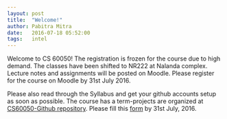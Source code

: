 ```yaml
---
layout: post
title:  "Welcome!"
author: Pabitra Mitra
date:   2016-07-18 05:52:00
tags:   intel
---
```


Welcome to CS 60050!  The registration is frozen for the course due
to high demand. The classes have been shifted to NR222 at Nalanda complex.
Lecture notes and assignments will be posted on Moodle.
Please register for the course on Moodle by 31st July 2016. 

Please also read through the Syllabus and get your github accounts setup
as soon as possible. The course has a term-projects are organized at
[CS60050-Github repository](https://github.com/cs60050). Please fill
this [form](https://docs.google.com/forms/d/e/1FAIpQLSece9MvT5BFbNHH-8CZqZuAPSeBuUJKc2LNgyjw-ap1uGsPig/viewform?c=0&w=1) by 31st July, 2016.
